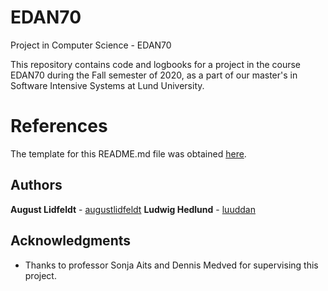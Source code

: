# EDAN70
Project in Computer Science - EDAN70

This repository contains code and logbooks for a project in the course EDAN70 during the Fall semester of 2020, as a part of our master's in Software Intensive Systems at Lund University.

# References

The template for this README.md file was obtained [here](https://gist.github.com/PurpleBooth/109311bb0361f32d87a2).

## Authors

**August Lidfeldt** - [augustlidfeldt](https://github.com/augustlidfeldt)
**Ludwig Hedlund** - [luuddan](https://github.com/luuddan)

## Acknowledgments

* Thanks to professor Sonja Aits and Dennis Medved for supervising this project.
